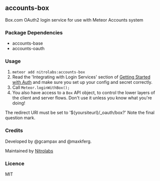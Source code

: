 ## accounts-box

Box.com OAuth2 login service for use with Meteor Accounts system

### Package Dependencies

* accounts-base
* accounts-oauth

### Usage

1. `meteor add nitrolabs:accounts-box`
2. Read the 'Integrating with Login Services' section of [Getting Started with Auth](https://github.com/meteor/meteor/wiki/Getting-started-with-Auth) and make sure you set up your config and secret correctly.
3. Call `Meteor.loginWithBox();`
4. You also have access to a `Box` API object, to control the lower layers of the client
   and server flows. Don't use it unless you know what you're doing!

The redirect URI must be set to '${yoursiteurl}/_oauth/box?'
Note the final question mark.

### Credits

Developed by @gcampax and @maxkferg.

Maintained by [Nitrolabs](https://www.nitrolabs.com)

### Licence
MIT